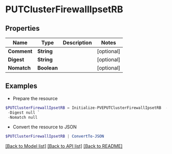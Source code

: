 # PUTClusterFirewallIpsetRB
## Properties

Name | Type | Description | Notes
------------ | ------------- | ------------- | -------------
**Comment** | **String** |  | [optional] 
**Digest** | **String** |  | [optional] 
**Nomatch** | **Boolean** |  | [optional] 

## Examples

- Prepare the resource
```powershell
$PUTClusterFirewallIpsetRB = Initialize-PVEPUTClusterFirewallIpsetRB  -Comment null `
 -Digest null `
 -Nomatch null
```

- Convert the resource to JSON
```powershell
$PUTClusterFirewallIpsetRB | ConvertTo-JSON
```

[[Back to Model list]](../README.md#documentation-for-models) [[Back to API list]](../README.md#documentation-for-api-endpoints) [[Back to README]](../README.md)

